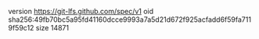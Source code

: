 version https://git-lfs.github.com/spec/v1
oid sha256:49fb70bc5a95fd41160dcce9993a7a5d21d672f925acfadd6f59fa7119f59c12
size 14871
